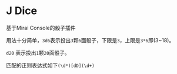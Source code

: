 # J Dice 
基于Mirai Console的骰子插件

用法十分简单，`3d6`表示投出`3`颗`6`面骰子，下限是`3`，上限是`3*6`即(3~18)。

`d20` 表示投出`1`颗`20`面骰子。

匹配的正则表达式如下`(\d*)[dD](\d+)`